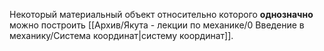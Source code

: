 Некоторый материальный объект относительно которого **однозначно** можно построить [[Архив/Якута - лекции по механике/0 Введение в механику/Система координат|систему координат]].